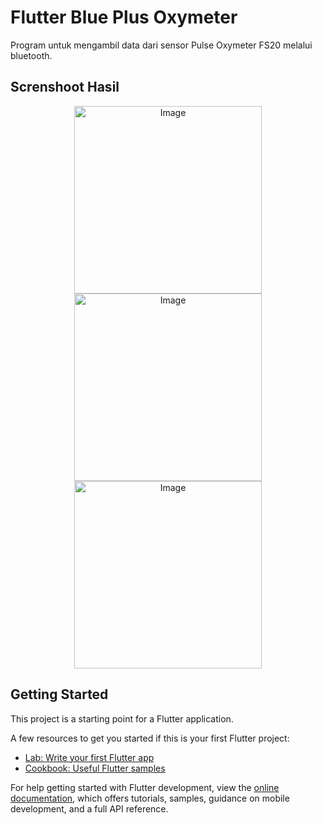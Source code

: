 # Flutter Blue Plus Oxymeter

Program untuk mengambil data dari sensor Pulse Oxymeter FS20 melalui bluetooth.

## Screnshoot Hasil 

<p align='center'>
  <img src="https://github.com/fandiap13/flutter_blue_plus_oxymeter/assets/75985790/53b7d592-62ef-41af-8a27-85bfa28b840f" alt="Image" title="Home Page" width=300 />
  <img src="https://github.com/fandiap13/flutter_blue_plus_oxymeter/assets/75985790/090e08f4-b590-4d58-93ab-13e5dd1fbf6e" alt="Image" title="Home Page" width=300 />
  <img src="https://github.com/fandiap13/flutter_blue_plus_oxymeter/assets/75985790/8ab7ff99-6a7d-480f-ad5d-56929c66bb96" alt="Image" title="Home Page" width=300 />
</p>


## Getting Started

This project is a starting point for a Flutter application.

A few resources to get you started if this is your first Flutter project:

- [Lab: Write your first Flutter app](https://docs.flutter.dev/get-started/codelab)
- [Cookbook: Useful Flutter samples](https://docs.flutter.dev/cookbook)

For help getting started with Flutter development, view the
[online documentation](https://docs.flutter.dev/), which offers tutorials,
samples, guidance on mobile development, and a full API reference.
